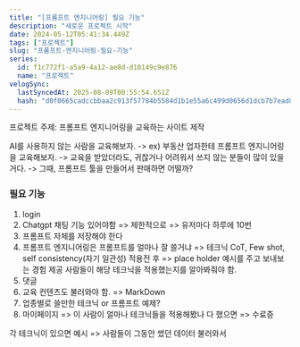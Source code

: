 ```yaml
---
title: "[프롬프트 엔지니어링] 필요 기능"
description: "새로운 프로젝트 시작"
date: 2024-05-12T05:41:34.449Z
tags: ["프로젝트"]
slug: "프롬프트-엔지니어링-필요-기능"
series:
  id: f1c772f1-a5a9-4a12-ae8d-d10149c9e876
  name: "프로젝트"
velogSync:
  lastSyncedAt: 2025-08-09T00:55:54.651Z
  hash: "d0f0665cadccbbaa2c913f57784b5584d1b1e55a6c499d0656d1dcb7b7ead814"
---
```


프로젝트 주제: 프롬프트 엔지니어링을 교육하는 사이트 제작

AI를 사용하지 않는 사람을 교육해보자.
-> ex) 부동산 업자한테 프롬프트 엔지니어링을 교육해보자.
-> 교육을 받았더라도, 귀찮거나 어려워서 쓰지 않는 분들이 많이 있을거다.
-> 그때, 프롬프트 툴을 만들어서 판매하면 어떨까?

### 필요 기능

1. login
2. Chatgpt 채팅 기능 있어야함 => 제한적으로 => 유저마다 하루에 10번
3. 프롬프트 자체를 저장해야 한다
4. 프롬프트 엔지니어링은 프롬프트를 얼마나 잘 쓸거냐 => 테크닉
   CoT, Few shot, self consistency(자기 일관성)
   적용전 후 => place holder 예시를 주고 보내보는 경험 제공
   사람들이 해당 테크닉을 적용했는지를 알아봐줘야 함. 
5. 댓글
6. 교육 컨텐츠도 불러와야 함. => MarkDown 
7. 업종별로 쓸만한 테크닉 or 프롬프트 예제?
8. 마이페이지 => 이 사람이 얼마나 테크닉들을 적용해봤나 다 했으면 => 수료증

각 테크닉이 있으면 예시 =>  사람들이 그동안 썼던 데이터 불러와서 
